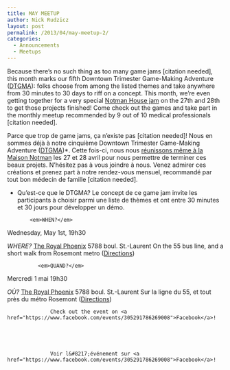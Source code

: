 ```yaml
---
title: MAY MEETUP
author: Nick Rudzicz
layout: post
permalink: /2013/04/may-meetup-2/
categories:
  - Announcements
  - Meetups
---
```



Because there&#8217;s no such thing as too many game jams [citation needed], this month marks our fifth Downtown Trimester Game-Making Adventure (<a href="http://oldforum.mrgs.ca/index.php/topic,82.0.html">DTGMA</a>): folks choose from among the listed themes and take anywhere from 30 minutes to 30 days to riff on a concept. This month, we&#8217;re even getting together for a very special <a href="https://www.facebook.com/events/144943602352476/">Notman House jam</a> on the 27th and 28th to get those projects finished!
Come check out the games and take part in the monthly meetup recommended by 9 out of 10 medical professionals [citation needed].
 


Parce que trop de game jams, ça n&#8217;existe pas [citation needed]! Nous en sommes d&eacute;j&agrave; &agrave; notre cinqui&egrave;me Downtown Trimester Game-Making Adventure (<a href="http://oldforum.mrgs.ca/index.php/topic,82.0.html">DTGMA</a>)*. Cette fois-ci, nous nous <a href="https://www.facebook.com/events/144943602352476/">r&eacute;unissons m&ecirc;me &agrave; la Maison Notman</a> les 27 et 28 avril pour nous permettre de terminer ces beaux projets. N&#8217;h&eacute;sitez pas &agrave; vous joindre &agrave; nous.
Venez admirer ces cr&eacute;ations et prenez part &agrave; notre rendez-vous mensuel, recommand&eacute; par tout bon m&eacute;decin de famille [citation needed].
* Qu&#8217;est-ce que le DTGMA? Le concept de ce game jam invite les participants &agrave; choisir parmi une liste de th&egrave;mes et ont entre 30 minutes et 30 jours pour d&eacute;velopper un d&eacute;mo.
 

 

          <em>WHEN?</em>
 Wednesday, May 1st, 19h30</p> <p>
            <em>WHERE?</em>
 <a href="http://royalphoenixbar.com/">The Royal Phoenix</a>
 5788 boul. St.-Laurent
 On the 55 bus line, and a short walk from Rosemont metro
 (<a href="https://maps.google.com/maps?q=the+royal+phoenix">Directions</a>)
 

 

              <em>QUAND?</em>
 Mercredi 1 mai 19h30</p> <p>
                <em>OÙ?</em>
 <a href="http://royalphoenixbar.com/">The Royal Phoenix</a>
 5788 boul. St.-Laurent
 Sur la ligne du 55, et tout pr&egrave;s du m&eacute;tro Rosemont
 (<a href="https://maps.google.com/maps?q=the+royal+phoenix">Directions</a>)
 


                  Check out the event on <a href="https://www.facebook.com/events/305291786269008">Facebook</a>!
                

                
                

                  Voir l&#8217;événement sur <a href="https://www.facebook.com/events/305291786269008">Facebook</a>!
                

